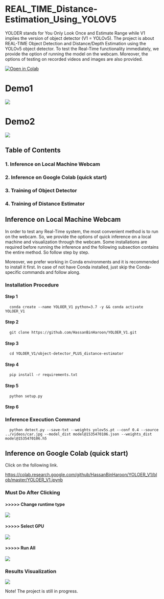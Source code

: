 # REAL_TIME_Distance-Estimation_Using_YOLOV5
YOLOER stands for You Only Look Once and Estimate Range while V1 implies the version of object detector (V1 = YOLOv5). The project is about REAL-TIME Object Detection and Distance/Depth Estimation using the YOLOv5 object detector. To test the Real-Time functionality immediately, we provide the option of running the model on the webcam. Moreover, the options of testing on recorded videos and images are also provided.  

[![Open in Colab](https://colab.research.google.com/assets/colab-badge.svg)](https://colab.research.google.com/github/HassanBinHaroon/YOLOER_V1/blob/master/YOLOER_V1.ipynb)

# Demo1 

![](https://github.com/HassanBinHaroon/YOLOER_V1/blob/master/images/demo2.gif)

# Demo2

![](https://github.com/HassanBinHaroon/YOLOER_V1/blob/master/images/demo1.png)

## Table of Contents

 ### 1. Inference on Local Machine Webcam
 ### 2. Inference on Google Colab (quick start)
 ### 3. Training of Object Detector 
 ### 4. Training of Distance Estimator

## Inference on Local Machine Webcam

In order to test any Real-Time system, the most convenient method is to run on the webcam. So, we provide the options of quick inference on a local machine and visualization through the webcam. Some installations are required before running the inference and the following subsection contains the entire method. So follow step by step. 

Moreover, we prefer working in Conda environments and it is recommended to install it first. In case of not have Conda installed, just skip the Conda-specific commands and follow along.  

### Installation Procedure

#### Step 1

      conda create --name YOLOER_V1 python=3.7 -y && conda activate YOLOER_V1 
      
#### Step 2      
      
      git clone https://github.com/HassanBinHaroon/YOLOER_V1.git
      
#### Step 3

      cd YOLOER_V1/object-detector_PLUS_distance-estimator
      
#### Step 4

      pip install -r requirements.txt
      
#### Step 5

      python setup.py
      
#### Step 6

### Inference Execution Command

      python detect.py --save-txt --weights yolov5s.pt --conf 0.4 --source ../videos/car.jpg --model_dist model@1535470106.json --weights_dist model@1535470106.h5
      
## Inference on Google Colab (quick start)

Click on the following link.

https://colab.research.google.com/github/HassanBinHaroon/YOLOER_V1/blob/master/YOLOER_V1.ipynb

### Must Do After Clicking

#### >>>>> Change runtime type

![](https://github.com/HassanBinHaroon/YOLOER_V1/blob/master/images/im1.png)

#### >>>>> Select GPU

![](https://github.com/HassanBinHaroon/YOLOER_V1/blob/master/images/im2.png)

#### >>>>> Run All

![](https://github.com/HassanBinHaroon/YOLOER_V1/blob/master/images/im3.png)

### Results Visualization

![](https://github.com/HassanBinHaroon/YOLOER_V1/blob/master/images/results_vis.png)

Note! The project is still in progress. 

